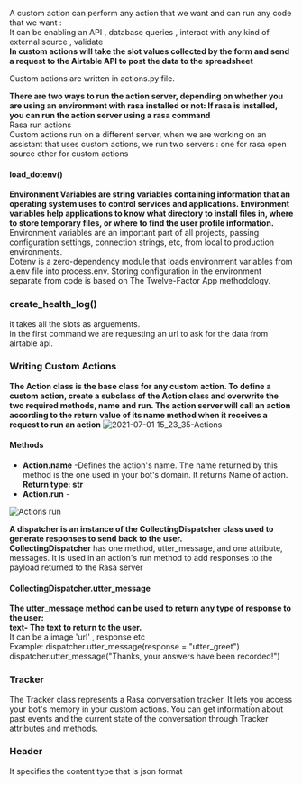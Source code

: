 A custom action can perform any action that we want and can run any code that we want : <br>
  It can be enabling an API , database queries , interact with any kind of external source , validate <br>
  **In custom actions will take the slot values collected by the form and send a request to the Airtable API to post the data to the spreadsheet** <br>
  
  Custom actions are written in actions.py file.<br>
  
 **There are two ways to run the action server, depending on whether you are using an environment with rasa installed or not:
If rasa is installed, you can run the action server using a rasa command** <br>
  Rasa run actions <br>
  Custom actions run on a different server, when we are working on an assistant that uses custom actions, we run two servers : one for rasa open source other for custom actions<br>
  
  #### load_dotenv()
  **Environment Variables are string variables containing information that an operating system uses to control services and applications.
   Environment variables help applications to know what directory to install files in, where to store temporary files, or where to find the user profile information.**
  Environment variables are an important part of all projects, passing configuration settings, connection strings, etc, from local to production environments.<br>
  Dotenv is a zero-dependency module that loads environment variables from a.env file into process.env. 
  Storing configuration in the environment separate from code is based on The Twelve-Factor App methodology.
  
  ### create_health_log()
  it takes all the slots as arguements.<br>
  in the first command we are requesting an url to ask for the data from airtable api.<br>

### Writing Custom Actions
  
  **The Action class is the base class for any custom action. To define a custom action, create a subclass of the Action class and overwrite the two required methods, name and run. The action server will call an action according to the return value of its name method when it receives a request to run an action**
  ![2021-07-01 15_23_35-Actions](https://user-images.githubusercontent.com/72215893/124105011-6fb90e80-da80-11eb-9cee-c57bfe99a6cf.png)
  
  #### Methods
  - **Action.name** -Defines the action's name. The name returned by this method is the one used in your bot's domain. It returns Name of action.<br>
      **Return type: str**<br>
  - **Action.run** - 


   ![Actions run](https://user-images.githubusercontent.com/72215893/124113447-13a6b800-da89-11eb-9bb8-83c1eeee1aba.png)
   
   **A dispatcher is an instance of the CollectingDispatcher class used to generate responses to send back to the user.**<br>
   **CollectingDispatcher** has one method, utter_message, and one attribute, messages. 
   It is used in an action's run method to add responses to the payload returned to the Rasa server<br>
   
   #### CollectingDispatcher.utter_message
   **The utter_message method can be used to return any type of response to the user:**<br>
    **text- The text to return to the user.**<br>
    It can be a image 'url' , response etc<br>
    Example: dispatcher.utter_message(response = "utter_greet")<br>
     dispatcher.utter_message("Thanks, your answers have been recorded!")
     
     
 ### Tracker
The Tracker class represents a Rasa conversation tracker. It lets you access your bot's memory in your custom actions. You can get information about past events and the current state of the conversation through Tracker attributes and methods.

### Header 
It specifies the content type that is json format
 


